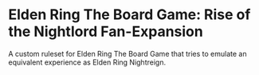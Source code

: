 # Elden Ring The Board Game: Rise of the Nightlord Fan-Expansion
A custom ruleset for Elden Ring The Board Game that tries to emulate an equivalent experience as Elden Ring Nightreign.
